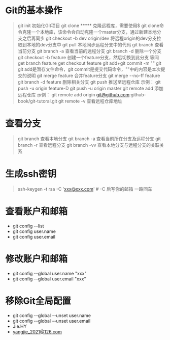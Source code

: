 # Git的基本操作
> git init                         初始化Git项目
> git clone *****                  克隆远程库，需要使用$ git clone命令克隆一个本地库，该命令会自动克隆一个master分支，通过新建本地分支之后再同步
> git checkout -b dev origin/dev   将远程origin的dev分支拉取到本地的dev分支中
> git pull                         本地同步远程分支中的代码
> git branch                       查看当前分支
> git branch -a                    查看当前的远程分支
> git branch -d <filename>         删除一个分支
> git checkout -b feature          创建一个feature分支，然后切换到此分支
    等同
        get branch feature
        get checkout feature
> git add+git commit -m "" git     git add是暂存文件命令，git commit是提交代码命令，""中的内容是本次提交的说明
> git merge feature               合并feature分支
    git merge --no-ff feature
> git branch -d feature           删除相关分支
> git push                        推送至远程仓库
    示例：
        git push -u origin feature-D
        git push -u origin master
> git remote add                   添加远程仓库
    示例：
        git remote add origin git@github.com:github-book/git-tutoral.git
> git remote -v                   查看远程仓库地址

# 查看分支
> git branch 查看本地分支
> git branch -a 查看当前所在分支及远程分支
> git branch -r 查看远程分支
> git branch -vv 查看本地分支与远程分支的关联关系

# 生成ssh密钥
> ssh-keygen -t rsa -C 'xxx@xxx.com' # -C 后写你的邮箱 一路回车

# 查看账户和邮箱
- git config --list
- git config user.name
- git config user.email

# 修改账户和邮箱
- git config --global user.name "xxx" 
- git config --global user.email "xxx"

# 移除Git全局配置
- git config --global --unset user.name
- git config --global --unset user.email
- Jie.HY
- yangjie_2021@126.com